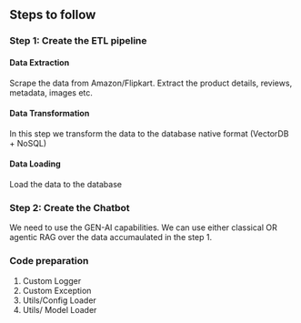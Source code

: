 ## Steps to follow

### Step 1: Create the ETL pipeline

#### Data Extraction

Scrape the data from Amazon/Flipkart. Extract the product details, reviews, metadata, images etc.

#### Data Transformation

In this step we transform the data to the database native format (VectorDB + NoSQL)

#### Data Loading

Load the data to the database

### Step 2: Create the Chatbot

We need to use the GEN-AI capabilities. We can use either classical OR agentic RAG over the data accumaulated in the step 1.

### Code preparation

1. Custom Logger
2. Custom Exception
3. Utils/Config Loader
4. Utils/ Model Loader
